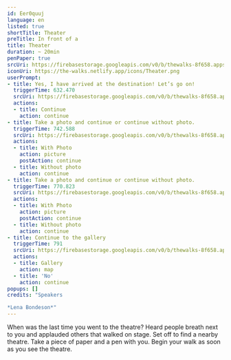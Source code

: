 ```yaml
---
id: Eer0quuj
language: en
listed: true
shortTitle: Theater
preTitle: In front of a
title: Theater
duration: ~ 20min
penPaper: true
srcUri: https://firebasestorage.googleapis.com/v0/b/thewalks-8f658.appspot.com/o/static%2Fmedias%2Fen_Eer0quuj.mp3?alt=media&token=2ade96b9-877c-46f7-9160-b2c01d64bf21
iconUri: https://the-walks.netlify.app/icons/Theater.png
userPrompt:
- title: Yes, I have arrived at the destination! Let’s go on!
  triggerTime: 632.470
  srcUri: https://firebasestorage.googleapis.com/v0/b/thewalks-8f658.appspot.com/o/static%2Fmedias%2Fde_Eer0quuj_loop_1.mp3?alt=media&token=343f6878-9a37-4a07-bbcd-b53cc6048f1b
  actions:
  - title: Continue
    action: continue
- title: Take a photo and continue or continue without photo.
  triggerTime: 742.588
  srcUri: https://firebasestorage.googleapis.com/v0/b/thewalks-8f658.appspot.com/o/static%2Fmedias%2Fde_Eer0quuj_loop_2.mp3?alt=media&token=abd4d2f9-fbdc-40c4-bf72-5980d7210bb9
  actions:
  - title: With Photo
    action: picture
    postAction: continue
  - title: Without photo
    action: continue
- title: Take a photo and continue or continue without photo.
  triggerTime: 770.823
  srcUri: https://firebasestorage.googleapis.com/v0/b/thewalks-8f658.appspot.com/o/static%2Fmedias%2Fde_Eer0quuj_loop_3.mp3?alt=media&token=1b47c2d6-0ff0-456d-9cd7-23734926441e
  actions:
  - title: With Photo
    action: picture
    postAction: continue
  - title: Without photo
    action: continue
- title: Continue to the gallery
  triggerTime: 791
  srcUri: https://firebasestorage.googleapis.com/v0/b/thewalks-8f658.appspot.com/o/static%2Fmedias%2Fmulti_Zeubeel8_loop.mp3?alt=media&token=88349085-3303-48b9-bdc6-fd7b09519a26
  actions:
  - title: Gallery
    action: map
  - title: 'No'
    action: continue
popups: []
credits: "Speakers

*Lena Bondeson*"
---
```

When was the last time you went to the theatre? Heard people breath next to you and applauded others that walked on stage. Set off to find a nearby theatre. Take a piece of paper and a pen with you. Begin your walk as soon as you see the theatre.